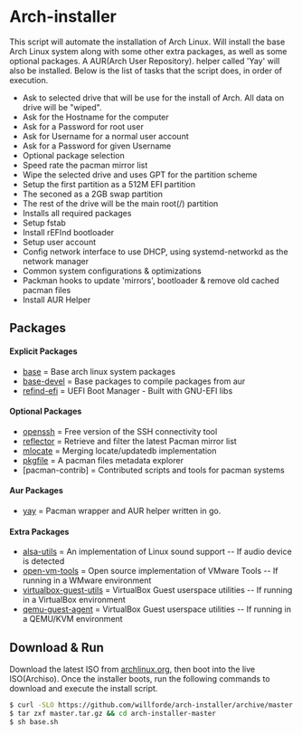 # Arch-installer
This script will automate the installation of Arch Linux. Will install the base Arch Linux system
along with some other extra packages, as well as some optional packages. A AUR(Arch User Repository).
helper called 'Yay' will also be installed. Below is the list of tasks that the script does, in order of execution.

  - Ask to selected drive that will be use for the install of Arch. All data on drive will be "wiped".
  - Ask for the Hostname for the computer
  - Ask for a Password for root user
  - Ask for Username for a normal user account
  - Ask for a Password for given Username
  - Optional package selection
  - Speed rate the pacman mirror list
  - Wipe the selected drive and uses GPT for the partition scheme
  - Setup the first partition as a 512M EFI partition
  - The seconed as a 2GB swap partition
  - The rest of the drive will be the main root(/) partition
  - Installs all required packages
  - Setup fstab
  - Install rEFInd bootloader
  - Setup user account
  - Config network interface to use DHCP, using systemd-networkd as the network manager
  - Common system configurations & optimizations
  - Packman hooks to update 'mirrors', bootloader & remove old cached pacman files
  - Install AUR Helper

## Packages
#### Explicit Packages
  - [base] = Base arch linux system packages
  - [base-devel] = Base packages to compile packages from aur
  - [refind-efi] = UEFI Boot Manager - Built with GNU-EFI libs

#### Optional Packages
  - [openssh] = Free version of the SSH connectivity tool
  - [reflector] = Retrieve and filter the latest Pacman mirror list
  - [mlocate] = Merging locate/updatedb implementation
  - [pkgfile] = A pacman files metadata explorer
  - [pacman-contrib] = Contributed scripts and tools for pacman systems

#### Aur Packages
  - [yay] = Pacman wrapper and AUR helper written in go.

#### Extra Packages
  - [alsa-utils] = An implementation of Linux sound support -- If audio device is detected
  - [open-vm-tools] = Open source implementation of VMware Tools -- If running in a WMware environment
  - [virtualbox-guest-utils] = VirtualBox Guest userspace utilities -- If running in a VirtualBox environment
  - [qemu-guest-agent] = VirtualBox Guest userspace utilities -- If running in a QEMU/KVM environment


## Download & Run
Download the latest ISO from [archlinux.org], then boot into the live ISO(Archiso).
Once the installer boots, run the following commands to download and execute the install script.

```sh
$ curl -SLO https://github.com/willforde/arch-installer/archive/master.tar.gz
$ tar zxf master.tar.gz && cd arch-installer-master
$ sh base.sh
```

[base]:https://www.archlinux.org/groups/x86_64/base/
[base-devel]:https://www.archlinux.org/groups/x86_64/base-devel/
[openssh]:https://www.archlinux.org/packages/core/x86_64/openssh/
[refind-efi]:https://www.archlinux.org/packages/extra/x86_64/refind-efi/
[alsa-utils]:https://www.archlinux.org/packages/extra/x86_64/alsa-utils/
[open-vm-tools]:https://www.archlinux.org/packages/community/x86_64/open-vm-tools/
[virtualbox-guest-utils]:https://www.archlinux.org/packages/community/x86_64/virtualbox-guest-utils/
[reflector]:https://www.archlinux.org/packages/community/any/reflector/
[mlocate]:https://www.archlinux.org/packages/core/x86_64/mlocate/
[pkgfile]:https://www.archlinux.org/packages/extra/x86_64/pkgfile/
[yay]:https://aur.archlinux.org/packages/yay/
[qemu-guest-agent]:https://www.archlinux.org/packages/extra/x86_64/qemu-guest-agent/
[archlinux.org]:https://www.archlinux.org/download/
